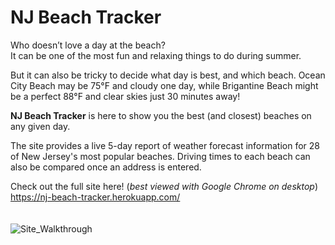 # NJ Beach Tracker

Who doesn’t love a day at the beach? <br>
It can be one of the most fun and relaxing things to do during summer.

But it can also be tricky to decide what day is best, and which beach.
Ocean City Beach may be 75°F and cloudy one day, while Brigantine Beach
might be a perfect 88°F and clear skies just 30 minutes away!

<b>NJ Beach Tracker</b> is here to show you the best (and closest) beaches on any given day.

The site provides a live 5-day report of weather forecast information for 28 of New Jersey's most popular beaches. Driving times to each beach can also be compared once an address is entered.

Check out the full site here! (<i>best viewed with Google Chrome on desktop</i>)
<br> 
https://nj-beach-tracker.herokuapp.com/
<br><br><br>
![Site_Walkthrough](https://user-images.githubusercontent.com/84154105/142782379-896c1647-28dc-47dc-ba37-f808b3a602df.gif)
